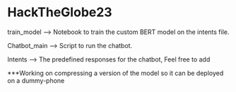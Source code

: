 # HackTheGlobe23

train_model --> Notebook to train the custom BERT model on the intents file.

Chatbot_main --> Script to run the chatbot.

Intents --> The predefined responses for the chatbot, Feel free to add

***Working on compressing a version of the model so it can be deployed on a dummy-phone
